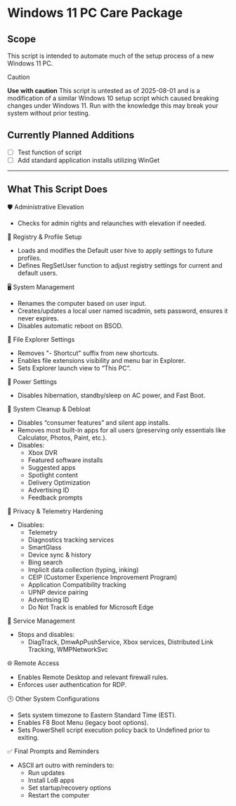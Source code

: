 # Windows 11 PC Care Package

## Scope
This script is intended to automate much of the setup process of a new Windows 11 PC.

> [!Caution]
> **Use with caution**
> This script is untested as of 2025-08-01 and is a modification of a similar Windows 10 setup script which caused breaking changes under Windows 11.
> Run with the knowledge this may break your system without prior testing.

## Currently Planned Additions
- [ ] Test function of script
- [ ] Add standard application installs utilizing WinGet

---

## What This Script Does
🛡️ Administrative Elevation
- Checks for admin rights and relaunches with elevation if needed.

🧠 Registry & Profile Setup
- Loads and modifies the Default user hive to apply settings to future profiles.
- Defines RegSetUser function to adjust registry settings for current and default users.

🖥️ System Management
- Renames the computer based on user input.
- Creates/updates a local user named iscadmin, sets password, ensures it never expires.
- Disables automatic reboot on BSOD.

📁 File Explorer Settings
- Removes "- Shortcut" suffix from new shortcuts.
- Enables file extensions visibility and menu bar in Explorer.
- Sets Explorer launch view to “This PC”.

🔋 Power Settings
- Disables hibernation, standby/sleep on AC power, and Fast Boot.

🧹 System Cleanup & Debloat
- Disables “consumer features” and silent app installs.
- Removes most built-in apps for all users (preserving only essentials like Calculator, Photos, Paint, etc.).
- Disables:
	- Xbox DVR
 	- Featured software installs
	- Suggested apps
	- Spotlight content
	- Delivery Optimization
	- Advertising ID
	- Feedback prompts

🔐 Privacy & Telemetry Hardening
- Disables:
	- Telemetry
	- Diagnostics tracking services
	- SmartGlass
	- Device sync & history
	- Bing search
	- Implicit data collection (typing, inking)
	- CEIP (Customer Experience Improvement Program)
	- Application Compatibility tracking
	- UPNP device pairing
	- Advertising ID
	- Do Not Track is enabled for Microsoft Edge

🧰 Service Management
- Stops and disables:
	- DiagTrack, DmwApPushService, Xbox services, Distributed Link Tracking, WMPNetworkSvc

🌐 Remote Access
- Enables Remote Desktop and relevant firewall rules.
- Enforces user authentication for RDP.

🕒 Other System Configurations
- Sets system timezone to Eastern Standard Time (EST).
- Enables F8 Boot Menu (legacy boot options).
- Sets PowerShell script execution policy back to Undefined prior to exiting.

✅ Final Prompts and Reminders
- ASCII art outro with reminders to:
	- Run updates
	- Install LoB apps
	- Set startup/recovery options
	- Restart the computer
